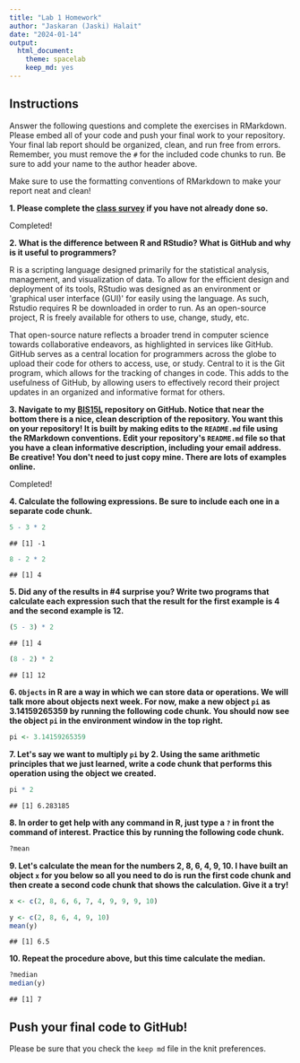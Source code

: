 ```yaml
---
title: "Lab 1 Homework"
author: "Jaskaran (Jaski) Halait"
date: "2024-01-14"
output:
  html_document: 
    theme: spacelab
    keep_md: yes
---
```


## Instructions
Answer the following questions and complete the exercises in RMarkdown. Please embed all of your code and push your final work to your repository. Your final lab report should be organized, clean, and run free from errors. Remember, you must remove the `#` for the included code chunks to run. Be sure to add your name to the author header above.  

Make sure to use the formatting conventions of RMarkdown to make your report neat and clean!  

**1. Please complete the [class survey](https://forms.gle/AHHXd3aobaAdkkFg9) if you have not already done so.**

Completed!

**2. What is the difference between R and RStudio? What is GitHub and why is it useful to programmers?**  

R is a scripting language designed primarily for the statistical analysis, management, and visualization of data. To allow for the efficient design and deployment of its tools, RStudio was designed as an environment or 'graphical user interface (GUI)' for easily using the language. As such, Rstudio requires R be downloaded in order to run. As an open-source project, R is freely available for others to use, change, study, etc.  

That open-source nature reflects a broader trend in computer science towards collaborative endeavors, as highlighted in services like GitHub. GitHub serves as a central location for programmers across the globe to upload their code for others to access, use, or study. Central to it is the Git program, which allows for the tracking of changes in code. This adds to the usefulness of GitHub, by allowing users to effectively record their project updates in an organized and informative format for others.  

**3. Navigate to my [BIS15L](https://github.com/jmledford3115/BIS15LW2021_jledford) repository on GitHub. Notice that near the bottom there is a nice, clean description of the repository. You want this on your repository! It is built by making edits to the `README.md` file using the RMarkdown conventions. Edit your repository's `README.md` file so that you have a clean informative description, including your email address. Be creative! You don't need to just copy mine. There are lots of examples online.**  

Completed!

**4. Calculate the following expressions. Be sure to include each one in a separate code chunk.**  

```r
5 - 3 * 2  
```

```
## [1] -1
```


```r
8 - 2 * 2 
```

```
## [1] 4
```

**5. Did any of the results in #4 surprise you? Write two programs that calculate each expression such that the result for the first example is 4 and the second example is 12.**    


```r
(5 - 3) * 2
```

```
## [1] 4
```


```r
(8 - 2) * 2
```

```
## [1] 12
```

**6. `Objects` in R are a way in which we can store data or operations. We will talk more about objects next week. For now, make a new object `pi` as 3.14159265359 by running the following code chunk. You should now see the object `pi` in the environment window in the top right.**  

```r
pi <- 3.14159265359
```

**7. Let's say we want to multiply `pi` by 2. Using the same arithmetic principles that we just learned, write a code chunk that performs this operation using the object we created.**  


```r
pi * 2
```

```
## [1] 6.283185
```

**8. In order to get help with any command in R, just type a `?` in front the command of interest. Practice this by running the following code chunk.**  

```r
?mean
```

**9. Let's calculate the mean for the numbers 2, 8, 6, 4, 9, 10. I have built an object `x` for you below so all you need to do is run the first code chunk and then create a second code chunk that shows the calculation. Give it a try!**  

```r
x <- c(2, 8, 6, 6, 7, 4, 9, 9, 9, 10)
```


```r
y <- c(2, 8, 6, 4, 9, 10)
mean(y)
```

```
## [1] 6.5
```

**10. Repeat the procedure above, but this time calculate the median.**  

```r
?median
median(y)
```

```
## [1] 7
```

## Push your final code to GitHub!
Please be sure that you check the `keep md` file in the knit preferences.  
